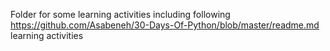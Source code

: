 Folder for some learning activities including following https://github.com/Asabeneh/30-Days-Of-Python/blob/master/readme.md learning activities
